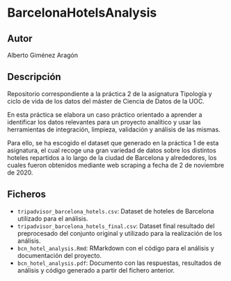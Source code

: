 # BarcelonaHotelsAnalysis

## Autor
Alberto Giménez Aragón

## Descripción
Repositorio correspondiente a la práctica 2 de la asignatura Tipología y ciclo de vida de los datos 
del máster de Ciencia de Datos de la UOC.

En esta práctica se elabora un caso práctico orientado a aprender a identificar los datos
relevantes para un proyecto analítico y usar las herramientas de integración, limpieza, validación
y análisis de las mismas.

Para ello, se ha escogido el dataset que generado en la práctica 1 de esta asignatura, el cual recoge una gran variedad de datos sobre los distintos hoteles repartidos a lo largo de la ciudad de Barcelona y
alrededores, los cuales fueron obtenidos mediante web scraping a fecha de 2 de noviembre de 2020.

## Ficheros
- `tripadvisor_barcelona_hotels.csv`: Dataset de hoteles de Barcelona utilizado para el análisis.
- `tripadvisor_barcelona_hotels_final.csv`: Dataset final resultado del preprocesado del conjunto original y utilizado para la realización de los análisis.
- `bcn_hotel_analysis.Rmd`: RMarkdown con el código para el análisis y documentación del proyecto.
- `bcn_hotel_analysis.pdf`: Documento con las respuestas, resultados de análisis y código generado a partir del fichero anterior.